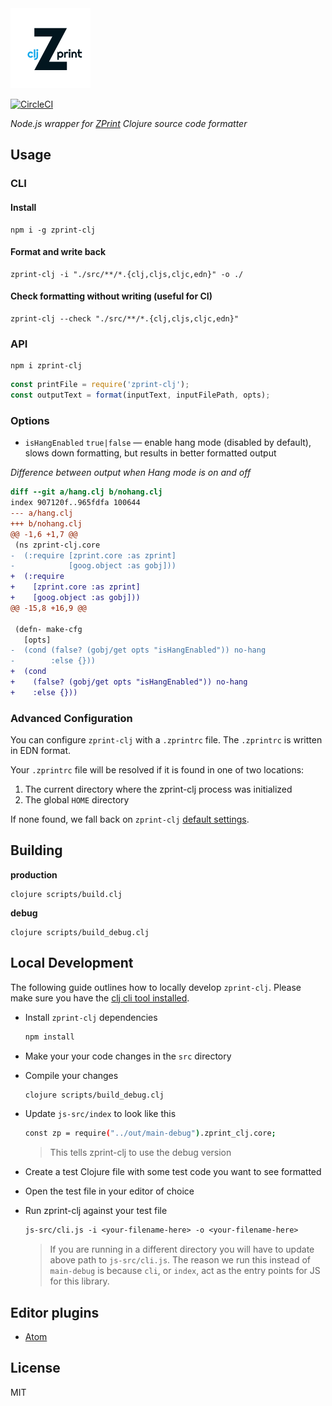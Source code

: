 <img src="logo.png" width=128 />

[![CircleCI](https://circleci.com/gh/clj-commons/zprint-clj.svg?style=svg)](https://circleci.com/gh/clj-commons/zprint-clj)

_Node.js wrapper for [ZPrint](https://github.com/kkinnear/zprint) Clojure source code formatter_

## Usage

### CLI

#### Install
```
npm i -g zprint-clj
```

#### Format and write back
```
zprint-clj -i "./src/**/*.{clj,cljs,cljc,edn}" -o ./
```

#### Check formatting without writing (useful for CI)
```
zprint-clj --check "./src/**/*.{clj,cljs,cljc,edn}"
```

### API

```
npm i zprint-clj
```

```js
const printFile = require('zprint-clj');
const outputText = format(inputText, inputFilePath, opts);
```

### Options

* `isHangEnabled` `true|false` — enable hang mode (disabled by default), slows down formatting, but results in better formatted output

*Difference between output when Hang mode is on and off*

```diff
diff --git a/hang.clj b/nohang.clj
index 907120f..965fdfa 100644
--- a/hang.clj
+++ b/nohang.clj
@@ -1,6 +1,7 @@
 (ns zprint-clj.core
-  (:require [zprint.core :as zprint]
-            [goog.object :as gobj]))
+  (:require
+    [zprint.core :as zprint]
+    [goog.object :as gobj]))
@@ -15,8 +16,9 @@

 (defn- make-cfg
   [opts]
-  (cond (false? (gobj/get opts "isHangEnabled")) no-hang
-        :else {}))
+  (cond
+    (false? (gobj/get opts "isHangEnabled")) no-hang
+    :else {}))
```

### Advanced Configuration

You can configure `zprint-clj` with a `.zprintrc` file. The `.zprintrc` is written in EDN format.

Your `.zprintrc` file will be resolved if it is found in one of two locations:

1.  The current directory where the zprint-clj process was initialized
2.  The global `HOME` directory

If none found, we fall back on `zprint-clj` [default settings](https://github.com/kkinnear/zprint#quick-start).

## Building

**production**

```
clojure scripts/build.clj
```

**debug**

```
clojure scripts/build_debug.clj
```

## Local Development

The following guide outlines how to locally develop `zprint-clj`. Please make sure you have the [clj cli tool installed](https://clojure.org/guides/deps_and_cli).

- Install `zprint-clj` dependencies

  ```bash
  npm install
  ```

- Make your your code changes in the `src` directory

- Compile your changes

  ```bash
  clojure scripts/build_debug.clj
  ```

- Update `js-src/index` to look like this

  ```bash
  const zp = require("../out/main-debug").zprint_clj.core;
  ```

  > This tells zprint-clj to use the debug version

- Create a test Clojure file with some test code you want to see formatted

- Open the test file in your editor of choice

- Run zprint-clj against your test file

  ```clojure
  js-src/cli.js -i <your-filename-here> -o <your-filename-here>
  ```

  > If you are running in a different directory you will have to update above path to `js-src/cli.js`. The reason we run this instead of `main-debug` is because `cli`, or `index`, act as the entry points for JS for this library.

## Editor plugins

- [Atom](https://github.com/roman01la/zprint-atom)

## License

MIT
